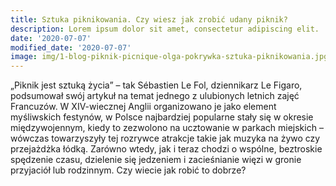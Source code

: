```yaml
---
title: Sztuka piknikowania. Czy wiesz jak zrobić udany piknik?
description: Lorem ipsum dolor sit amet, consectetur adipiscing elit.
date: '2020-07-07'
modified_date: '2020-07-07'
image: img/1-blog-piknik-picnique-olga-pokrywka-sztuka-piknikowania.jpg
---
```


„Piknik jest sztuką życia” – tak Sébastien Le Fol, dziennikarz Le Figaro, podsumował swój artykuł na temat jednego z ulubionych letnich zajęć Francuzów. W XIV-wiecznej Anglii organizowano je jako element myśliwskich festynów, w Polsce najbardziej popularne stały się w okresie międzywojennym, kiedy to zezwolono na ucztowanie w parkach miejskich – wówczas towarzyszyły tej rozrywce atrakcje takie jak muzyka na żywo czy przejażdżka łódką. Zarówno wtedy, jak i teraz chodzi o wspólne, beztroskie spędzenie czasu, dzielenie się jedzeniem i zacieśnianie więzi w gronie przyjaciół lub rodzinnym. Czy wiecie jak robić to dobrze?
